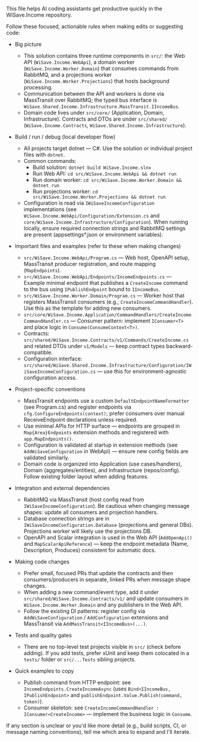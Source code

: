 This file helps AI coding assistants get productive quickly in the WiSave.Income repository.

Follow these focused, actionable rules when making edits or suggesting code:

- Big picture
  - This solution contains three runtime components in `src/`: the Web API (`WiSave.Income.WebApi`), a domain worker (`WiSave.Income.Worker.Domain`) that consumes commands from RabbitMQ, and a projections worker (`WiSave.Income.Worker.Projections`) that hosts background processing.
  - Communication between the API and workers is done via MassTransit over RabbitMQ; the typed bus interface is `WiSave.Shared.Income.Infrastructure.MassTransit.IIncomeBus`.
  - Domain code lives under `src/core/` (Application, Domain, Infrastructure). Contracts and DTOs are under `src/shared/` (`WiSave.Income.Contracts`, `WiSave.Shared.Income.Infrastructure`).

- Build / run / debug (local developer flow)
  - All projects target dotnet — C#. Use the solution or individual project files with `dotnet`.
  - Common commands:
    - Build solution: `dotnet build WiSave.Income.slnx`
    - Run Web API: `cd src/WiSave.Income.WebApi && dotnet run`
    - Run domain worker: `cd src/WiSave.Income.Worker.Domain && dotnet run`
    - Run projections worker: `cd src/WiSave.Income.Worker.Projections && dotnet run`
  - Configuration is read via `IWiSaveIncomeConfiguration` implementations (see `WiSave.Income.WebApi/Configuration/Extension.cs` and `core/WiSave.Income.Infrastructure/Configuration`). When running locally, ensure required connection strings and RabbitMQ settings are present (appsettings*.json or environment variables).

- Important files and examples (refer to these when making changes)
  - `src/WiSave.Income.WebApi/Program.cs` — Web host, OpenAPI setup, MassTransit producer registration, and route mapping (`MapEndpoints`).
  - `src/WiSave.Income.WebApi/Endpoints/IncomeEndpoints.cs` — Example minimal endpoint that publishes a `CreateIncome` command to the bus using `IPublishEndpoint` bound to `IIncomeBus`.
  - `src/WiSave.Income.Worker.Domain/Program.cs` — Worker host that registers MassTransit consumers (e.g., `CreateIncomeCommandHandler`). Use this as the template for adding new consumers.
  - `src/core/WiSave.Income.Application/CommandHandlers/CreateIncomeCommandHandler.cs` — Consumer pattern: implement `IConsumer<T>` and place logic in `Consume(ConsumeContext<T>)`.
  - Contracts: `src/shared/WiSave.Income.Contracts/v1/Commands/CreateIncome.cs` and related DTOs under `v1/Models` — keep contract types backward-compatible.
  - Configuration interface: `src/shared/WiSave.Shared.Income.Infrastructure/Configuration/IWiSaveIncomeConfiguration.cs` — use this for environment-agnostic configuration access.

- Project-specific conventions
  - MassTransit endpoints use a custom `DefaultEndpointNameFormatter` (see Program.cs) and register endpoints via `cfg.ConfigureEndpoints(context)`; prefer consumers over manual ReceiveEndpoint declarations unless required.
  - Use minimal APIs for HTTP surface — endpoints are grouped in `Map{Area}Endpoints` extension methods and registered with `app.MapEndpoints()`.
  - Configuration is validated at startup in extension methods (see `AddWiSaveConfiguration` in WebApi) — ensure new config fields are validated similarly.
  - Domain code is organized into Application (use cases/handlers), Domain (aggregates/entities), and Infrastructure (repos/config). Follow existing folder layout when adding features.

- Integration and external dependencies
  - RabbitMQ via MassTransit (host config read from `IWiSaveIncomeConfiguration`). Be cautious when changing message shapes: update all consumers and projection handlers.
  - Database connection strings are in `IWiSaveIncomeConfiguration.Database` (projections and general DBs). Projections worker will likely use the projections DB.
  - OpenAPI and Scalar integration is used in the Web API (`AddOpenApi()` and `MapScalarApiReference`) — keep the endpoint metadata (Name, Description, Produces) consistent for automatic docs.

- Making code changes
  - Prefer small, focused PRs that update the contracts and then consumers/producers in separate, linked PRs when message shape changes.
  - When adding a new command/event type, add it under `src/shared/WiSave.Income.Contracts/v1/` and update consumers in `WiSave.Income.Worker.Domain` and any publishers in the Web API.
  - Follow the existing DI patterns: register config via `AddWiSaveConfiguration` / `AddConfiguration` extensions and MassTransit via `AddMassTransit<IIncomeBus>(...)`.

- Tests and quality gates
  - There are no top-level test projects visible in `src/` (check before adding). If you add tests, prefer xUnit and keep them colocated in a `tests/` folder or `src/...Tests` sibling projects.

- Quick examples to copy
  - Publish command from HTTP endpoint: see `IncomeEndpoints.CreateIncomeAsync` (uses `Bind<IIncomeBus, IPublishEndpoint>` and `publishEndpoint.Value.Publish(command, token)`).
  - Consumer skeleton: see `CreateIncomeCommandHandler : IConsumer<CreateIncome>` — implement the business logic in `Consume`.

If any section is unclear or you'd like more detail (e.g., build scripts, CI, or message naming conventions), tell me which area to expand and I'll iterate.
